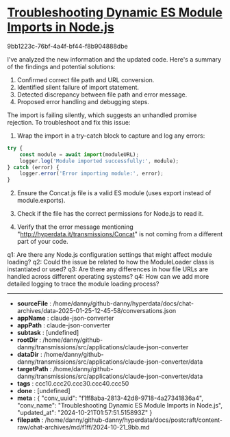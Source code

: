 # [Troubleshooting Dynamic ES Module Imports in Node.js](https://claude.ai/chat/f1ff8aba-2813-42d8-9718-4a27341836a4)

9bb1223c-76bf-4a4f-bf44-f8b904888dbe

 I've analyzed the new information and the updated code. Here's a summary of the findings and potential solutions:

1. Confirmed correct file path and URL conversion.
2. Identified silent failure of import statement.
3. Detected discrepancy between file path and error message.
4. Proposed error handling and debugging steps.

The import is failing silently, which suggests an unhandled promise rejection. To troubleshoot and fix this issue:

1. Wrap the import in a try-catch block to capture and log any errors:

```javascript
try {
    const module = await import(moduleURL);
    logger.log('Module imported successfully:', module);
} catch (error) {
    logger.error('Error importing module:', error);
}
```

2. Ensure the Concat.js file is a valid ES module (uses export instead of module.exports).

3. Check if the file has the correct permissions for Node.js to read it.

4. Verify that the error message mentioning "http://hyperdata.it/transmissions/Concat" is not coming from a different part of your code.

q1: Are there any Node.js configuration settings that might affect module loading?
q2: Could the issue be related to how the ModuleLoader class is instantiated or used?
q3: Are there any differences in how file URLs are handled across different operating systems?
q4: How can we add more detailed logging to trace the module loading process?

---

* **sourceFile** : /home/danny/github-danny/hyperdata/docs/chat-archives/data-2025-01-25-12-45-58/conversations.json
* **appName** : claude-json-converter
* **appPath** : claude-json-converter
* **subtask** : [undefined]
* **rootDir** : /home/danny/github-danny/transmissions/src/applications/claude-json-converter
* **dataDir** : /home/danny/github-danny/transmissions/src/applications/claude-json-converter/data
* **targetPath** : /home/danny/github-danny/transmissions/src/applications/claude-json-converter/data
* **tags** : ccc10.ccc20.ccc30.ccc40.ccc50
* **done** : [undefined]
* **meta** : {
  "conv_uuid": "f1ff8aba-2813-42d8-9718-4a27341836a4",
  "conv_name": "Troubleshooting Dynamic ES Module Imports in Node.js",
  "updated_at": "2024-10-21T01:57:51.515893Z"
}
* **filepath** : /home/danny/github-danny/hyperdata/docs/postcraft/content-raw/chat-archives/md/f1ff/2024-10-21_9bb.md